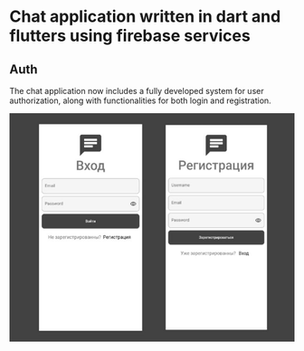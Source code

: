 # Chat application written in dart and flutters using firebase services

## Auth

The chat application now includes a fully developed system for user authorization, along with functionalities for both login and registration.

![Auth](https://raw.githubusercontent.com/BUYZQ/ChatApplication/main/README_ASSETS/auth.jpg)
